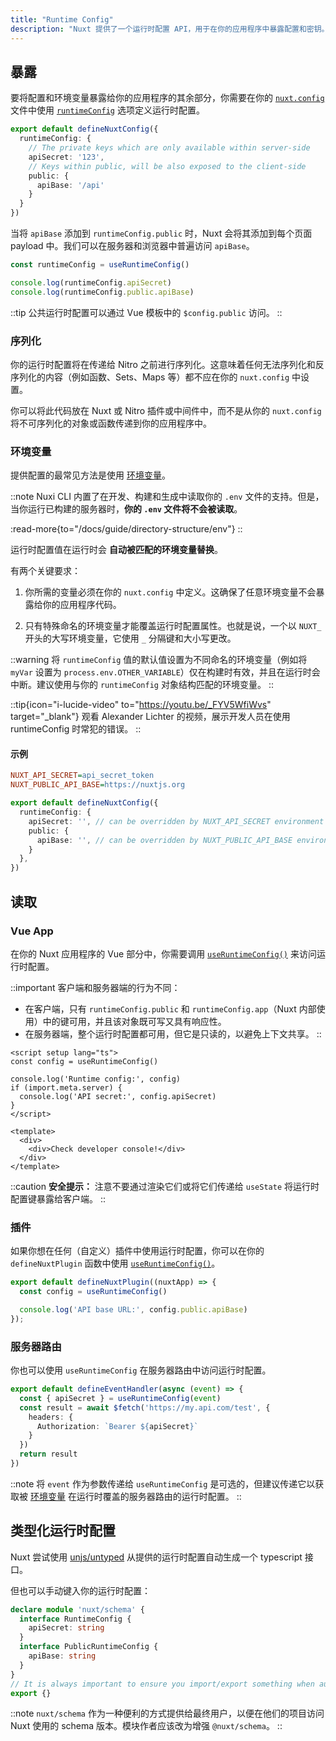 ```yaml
---
title: "Runtime Config"
description: "Nuxt 提供了一个运行时配置 API，用于在你的应用程序中暴露配置和密钥。"
---
```


## 暴露

要将配置和环境变量暴露给你的应用程序的其余部分，你需要在你的 [`nuxt.config`](/docs/guide/directory-structure/nuxt-config) 文件中使用 [`runtimeConfig`](/docs/api/nuxt-config#runtimeconfig) 选项定义运行时配置。

```ts [nuxt.config.ts]
export default defineNuxtConfig({
  runtimeConfig: {
    // The private keys which are only available within server-side
    apiSecret: '123',
    // Keys within public, will be also exposed to the client-side
    public: {
      apiBase: '/api'
    }
  }
})
```

当将 `apiBase` 添加到 `runtimeConfig.public` 时，Nuxt 会将其添加到每个页面 payload 中。我们可以在服务器和浏览器中普遍访问 `apiBase`。

```ts
const runtimeConfig = useRuntimeConfig()

console.log(runtimeConfig.apiSecret)
console.log(runtimeConfig.public.apiBase)
```

::tip
公共运行时配置可以通过 Vue 模板中的 `$config.public` 访问。
::

### 序列化

你的运行时配置将在传递给 Nitro 之前进行序列化。这意味着任何无法序列化和反序列化的内容（例如函数、Sets、Maps 等）都不应在你的 `nuxt.config` 中设置。

你可以将此代码放在 Nuxt 或 Nitro 插件或中间件中，而不是从你的 `nuxt.config` 将不可序列化的对象或函数传递到你的应用程序中。

### 环境变量

提供配置的最常见方法是使用 [环境变量](https://medium.com/chingu/an-introduction-to-environment-variables-and-how-to-use-them-f602f66d15fa)。

::note
Nuxi CLI 内置了在开发、构建和生成中读取你的 `.env` 文件的支持。但是，当你运行已构建的服务器时，**你的 `.env` 文件将不会被读取**。

:read-more{to="/docs/guide/directory-structure/env"}
::

运行时配置值在运行时会 **自动被匹配的环境变量替换**。

有两个关键要求：

1. 你所需的变量必须在你的 `nuxt.config` 中定义。这确保了任意环境变量不会暴露给你的应用程序代码。

2. 只有特殊命名的环境变量才能覆盖运行时配置属性。也就是说，一个以 `NUXT_` 开头的大写环境变量，它使用 `_` 分隔键和大小写更改。


::warning
将 `runtimeConfig` 值的默认值设置为不同命名的环境变量（例如将 `myVar` 设置为 `process.env.OTHER_VARIABLE`）仅在构建时有效，并且在运行时会中断。建议使用与你的 `runtimeConfig` 对象结构匹配的环境变量。
::

::tip{icon="i-lucide-video" to="https://youtu.be/_FYV5WfiWvs" target="_blank"}
观看 Alexander Lichter 的视频，展示开发人员在使用 runtimeConfig 时常犯的错误。
::

#### 示例

```ini [.env]
NUXT_API_SECRET=api_secret_token
NUXT_PUBLIC_API_BASE=https://nuxtjs.org
```

```ts [nuxt.config.ts]
export default defineNuxtConfig({
  runtimeConfig: {
    apiSecret: '', // can be overridden by NUXT_API_SECRET environment variable
    public: {
      apiBase: '', // can be overridden by NUXT_PUBLIC_API_BASE environment variable
    }
  },
})
```

## 读取

### Vue App

在你的 Nuxt 应用程序的 Vue 部分中，你需要调用 [`useRuntimeConfig()`](/docs/api/composables/use-runtime-config) 来访问运行时配置。

::important
客户端和服务器端的行为不同：

- 在客户端，只有 `runtimeConfig.public` 和 `runtimeConfig.app`（Nuxt 内部使用）中的键可用，并且该对象既可写又具有响应性。
- 在服务器端，整个运行时配置都可用，但它是只读的，以避免上下文共享。
::

```vue [pages/index.vue]
<script setup lang="ts">
const config = useRuntimeConfig()

console.log('Runtime config:', config)
if (import.meta.server) {
  console.log('API secret:', config.apiSecret)
}
</script>

<template>
  <div>
    <div>Check developer console!</div>
  </div>
</template>
```

::caution
**安全提示：** 注意不要通过渲染它们或将它们传递给 `useState` 将运行时配置键暴露给客户端。
::

### 插件

如果你想在任何（自定义）插件中使用运行时配置，你可以在你的 `defineNuxtPlugin` 函数中使用 [`useRuntimeConfig()`](/docs/api/composables/use-runtime-config)。

```ts [plugins/config.ts]
export default defineNuxtPlugin((nuxtApp) => {
  const config = useRuntimeConfig()

  console.log('API base URL:', config.public.apiBase)
});
```

### 服务器路由

你也可以使用 `useRuntimeConfig` 在服务器路由中访问运行时配置。

```ts [server/api/test.ts]
export default defineEventHandler(async (event) => {
  const { apiSecret } = useRuntimeConfig(event)
  const result = await $fetch('https://my.api.com/test', {
    headers: {
      Authorization: `Bearer ${apiSecret}`
    }
  })
  return result
})
```

::note
将 `event` 作为参数传递给 `useRuntimeConfig` 是可选的，但建议传递它以获取被 [环境变量](/docs/guide/going-further/runtime-config#environment-variables) 在运行时覆盖的服务器路由的运行时配置。
::

## 类型化运行时配置

Nuxt 尝试使用 [unjs/untyped](https://github.com/unjs/untyped) 从提供的运行时配置自动生成一个 typescript 接口。

但也可以手动键入你的运行时配置：


```ts [index.d.ts]
declare module 'nuxt/schema' {
  interface RuntimeConfig {
    apiSecret: string
  }
  interface PublicRuntimeConfig {
    apiBase: string
  }
}
// It is always important to ensure you import/export something when augmenting a type
export {}
```

::note
`nuxt/schema` 作为一种便利的方式提供给最终用户，以便在他们的项目访问 Nuxt 使用的 schema 版本。模块作者应该改为增强 `@nuxt/schema`。
::
